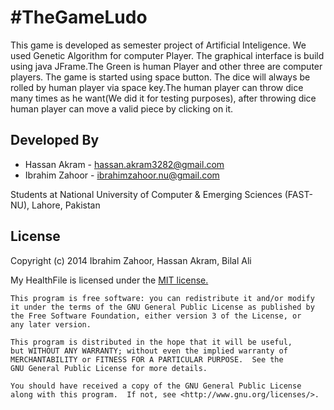 #TheGameLudo
===========

This game is developed as semester project of Artificial Inteligence. We used Genetic Algorithm for computer Player. The graphical interface is build using java JFrame.The Green is human Player and other three are computer players. The game is started using space button. The dice will always be rolled by human player via space key.The human player can throw dice many times as he want(We did it for testing purposes), after throwing dice human player can move a valid piece by clicking on it.




##    Developed By

* Hassan Akram - <hassan.akram3282@gmail.com>
* Ibrahim Zahoor - <ibrahimzahoor.nu@gmail.com>

Students at National University of Computer & Emerging Sciences (FAST-NU), Lahore, Pakistan


##    License

Copyright (c) 2014 Ibrahim Zahoor, Hassan Akram, Bilal Ali

  My HealthFile is licensed under the [MIT license.](http://opensource.org/licenses/MIT)

    This program is free software: you can redistribute it and/or modify
    it under the terms of the GNU General Public License as published by
    the Free Software Foundation, either version 3 of the License, or
    any later version.

    This program is distributed in the hope that it will be useful,
    but WITHOUT ANY WARRANTY; without even the implied warranty of
    MERCHANTABILITY or FITNESS FOR A PARTICULAR PURPOSE.  See the
    GNU General Public License for more details.

    You should have received a copy of the GNU General Public License
    along with this program.  If not, see <http://www.gnu.org/licenses/>.
